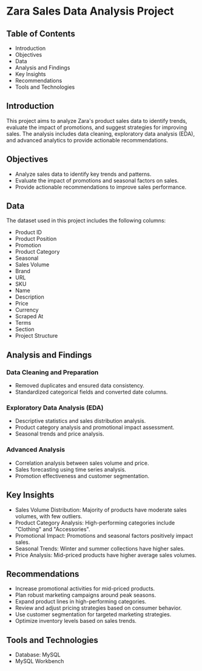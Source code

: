 # Zara Sales Data Analysis Project
## Table of Contents
- Introduction
- Objectives
- Data
- Analysis and Findings
- Key Insights
- Recommendations
- Tools and Technologies

## Introduction
This project aims to analyze Zara's product sales data to identify trends, evaluate the impact of promotions, and suggest strategies for improving sales. The analysis includes data cleaning, exploratory data analysis (EDA), and advanced analytics to provide actionable recommendations.

## Objectives
- Analyze sales data to identify key trends and patterns.
- Evaluate the impact of promotions and seasonal factors on sales.
- Provide actionable recommendations to improve sales performance.

## Data
The dataset used in this project includes the following columns:

- Product ID
- Product Position
- Promotion
- Product Category
- Seasonal
- Sales Volume
- Brand
- URL
- SKU
- Name
- Description
- Price
- Currency
- Scraped At
- Terms
- Section
- Project Structure
  
## Analysis and Findings

### Data Cleaning and Preparation
- Removed duplicates and ensured data consistency.
- Standardized categorical fields and converted date columns.
### Exploratory Data Analysis (EDA)
- Descriptive statistics and sales distribution analysis.
- Product category analysis and promotional impact assessment.
- Seasonal trends and price analysis.
### Advanced Analysis
- Correlation analysis between sales volume and price.
- Sales forecasting using time series analysis.
- Promotion effectiveness and customer segmentation.
  
## Key Insights
- Sales Volume Distribution: Majority of products have moderate sales volumes, with few outliers.
- Product Category Analysis: High-performing categories include "Clothing" and "Accessories".
- Promotional Impact: Promotions and seasonal factors positively impact sales.
- Seasonal Trends: Winter and summer collections have higher sales.
- Price Analysis: Mid-priced products have higher average sales volumes.

## Recommendations
- Increase promotional activities for mid-priced products.
- Plan robust marketing campaigns around peak seasons.
- Expand product lines in high-performing categories.
- Review and adjust pricing strategies based on consumer behavior.
- Use customer segmentation for targeted marketing strategies.
- Optimize inventory levels based on sales trends.

## Tools and Technologies
- Database: MySQL
- MySQL Workbench

